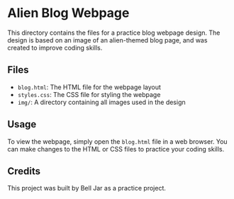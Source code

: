 # Alien Blog Webpage

This directory contains the files for a practice blog webpage design. The design is based on an image of an alien-themed blog page, and was created to improve coding skills.

## Files

- `blog.html`: The HTML file for the webpage layout
- `styles.css`: The CSS file for styling the webpage
- `img/`: A directory containing all images used in the design

## Usage

To view the webpage, simply open the `blog.html` file in a web browser. You can make changes to the HTML or CSS files to practice your coding skills.

## Credits

This project was built by Bell Jar as a practice project.
